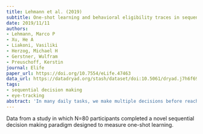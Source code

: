 ```yaml
---
title: Lehmann et al. (2019)
subtitle: One-shot learning and behavioral eligibility traces in sequential decision making
date: 2019/11/11
authors:
- Lehmann, Marco P
- Xu, He A
- Liakoni, Vasiliki
- Herzog, Michael H
- Gerstner, Wulfram
- Preuschoff, Kerstin
journal: Elife
paper_url: https://doi.org/10.7554/eLife.47463
data_url: https://datadryad.org/stash/dataset/doi:10.5061/dryad.j7h6f69
tags:
- sequential decision making
- eye-tracking
abstract: 'In many daily tasks, we make multiple decisions before reaching a goal. In order to learn such sequences of decisions, a mechanism to link earlier actions to later reward is necessary. Reinforcement learning (RL) theory suggests two classes of algorithms solving this credit assignment problem: In classic temporal-difference learning, earlier actions receive reward information only after multiple repetitions of the task, whereas models with eligibility traces reinforce entire sequences of actions from a single experience (one-shot). Here, we show one-shot learning of sequences. We developed a novel paradigm to directly observe which actions and states along a multi-step sequence are reinforced after a single reward. By focusing our analysis on those states for which RL with and without eligibility trace make qualitatively distinct predictions, we find direct behavioral (choice probability) and physiological (pupil dilation) signatures of reinforcement learning with eligibility trace across multiple sensory modalities.'
---
```


Data from a study in which N=80 participants completed a novel sequential decision making paradigm designed to measure one-shot learning.
